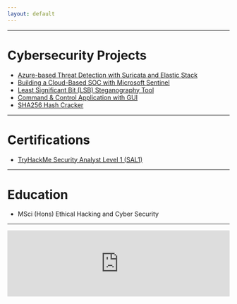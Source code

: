 ```yaml
---
layout: default
---
```


* * *

# Cybersecurity Projects
*   [Azure-based Threat Detection with Suricata and Elastic Stack](./projects/NetworkIntrusionDetectionProject.md)
*   [Building a Cloud-Based SOC with Microsoft Sentinel](./projects/SentinelHoneypot.md)
*   [Least Significant Bit (LSB) Steganography Tool](https://github.com/0x45z/Steganography)
*   [Command & Control Application with GUI](https://github.com/0x45z/Command-and-Control-GUI)
*   [SHA256 Hash Cracker](https://github.com/0x45z/SHA256-Bruteforce)

* * *

# Certifications
*   [TryHackMe Security Analyst Level 1 (SAL1)](https://assets.tryhackme.com/certification-certificate/68a4c01eaaa188a6e81d10f4.pdf)

* * *

# Education
*   MSci (Hons) Ethical Hacking and Cyber Security

* * *

<iframe src="https://tryhackme.com/api/v2/badges/public-profile?userPublicId=810637" style='border:none;' width="100%"></iframe>

